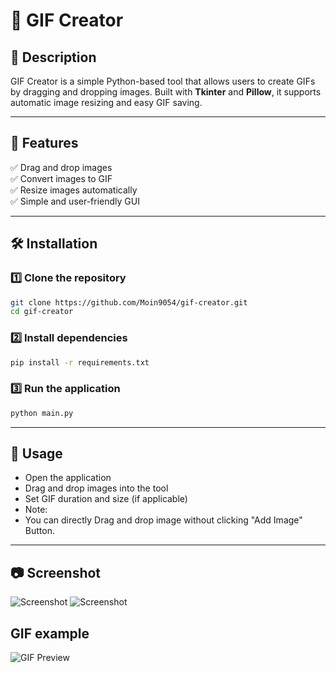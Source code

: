 # 🎨 GIF Creator  

## 📝 Description  
GIF Creator is a simple Python-based tool that allows users to create GIFs by dragging and dropping images. Built with **Tkinter** and **Pillow**, it supports automatic image resizing and easy GIF saving.  

---

## 🚀 Features  
✅ Drag and drop images  
✅ Convert images to GIF  
✅ Resize images automatically  
✅ Simple and user-friendly GUI  

---

## 🛠️ Installation  

### 1️⃣ Clone the repository  
```sh
git clone https://github.com/Moin9054/gif-creator.git
cd gif-creator
```

### 2️⃣ Install dependencies  
```sh
pip install -r requirements.txt
```

### 3️⃣ Run the application  
```sh
python main.py
```

---

## 🎥 Usage  
- Open the application  
- Drag and drop images into the tool  
- Set GIF duration and size (if applicable)
- Note:
- You can directly Drag and drop image without clicking "Add Image" Button. 
---

## 📷 Screenshot  
![Screenshot](https://github.com/user-attachments/assets/1afb0745-ed0c-45b8-b66a-2c21f7bb169e)
![Screenshot](https://github.com/user-attachments/assets/f201e105-4328-4fb7-bfba-b0366e960b57)

## GIF example
![GIF Preview](https://github.com/user-attachments/assets/36f1ebd6-1e06-4e14-b1f7-7a13c6e3578b)
 



